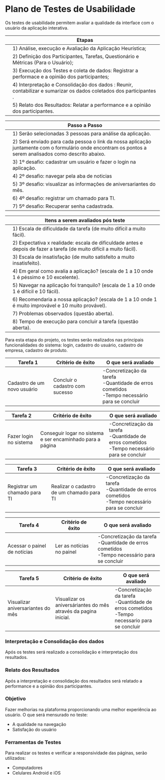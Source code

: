 # Plano de Testes de Usabilidade

Os testes de usabilidade permitem avaliar a qualidade da interface com o usuário da aplicação interativa.

|   | Etapas  |
|---|---------| 
|   | 1) Análise, execução e Avaliação da Aplicação Heurística;|
|   | 2) Definição dos Participantes, Tarefas, Questionário e Métricas (Para o Usuário);     |
|   | 3) Execução dos Testes e coleta de dados: Registrar a performace e a opinião dos participantes;|
|   | 4) Interpretação e Consolidação dos dados : Reunir, contabilizar e sumarizar os dados coletados dos participantes .     |
|   | 5) Relato dos Resultados: Relatar a performance e a opinião dos participantes.   |


|   | Passo a Passo  |
|---|----------------| 
|   | 1) Serão selecionadas 3 pessoas para análise da aplicação.|
|   | 2) Será enviado para cada pessoa o link da nossa aplicação juntamente com o formulário onde encontram os pontos a serem analisados como descrito abaixo.|
|   | 3) 1º desafio: cadastrar um usuário e fazer o login na aplicação. |
|   | 4) 2º desafio: navegar pela aba de noticias  |
|   | 5) 3º desafio: visualizar as informações de aniversariantes do mês.|
|   | 6) 4º desafio: registrar um chamado para TI.| 
|   | 7) 5º desafio: Recuperar senha cadastrada.|


|   | Itens a serem avaliados pós teste |
|---|---------| 
|   | 1) Escala de dificuldade da tarefa (de muito difícil a muito fácil).|
|   | 2) Expectativa x realidade: escala de dificuldade antes e depois de fazer a tarefa (de muito difícil a muito fácil).|
|   | 3) Escala de insatisfação (de muito satisfeito a muito insatisfeito).|
|   | 4) Em geral como avalia a aplicação? (escala de 1 a 10 onde 1 é péssimo e 10 excelente). |
|   | 5) Navegar na aplicação foi tranquilo? (escala de 1 a 10 onde 1 é difícil e 10 fácil).|
|   | 6) Recomendaria a nossa aplicação? (escala de 1 a 10 onde 1 é muito improvável e 10 muito provável).|
|   | 7) Problemas observados (questão aberta).|
|   | 8) Tempo de execução para concluir a tarefa (questão aberta).|


Para esta etapa do projeto, os testes serão realizados nas principais funcionalidades do sistema: login, cadastro do usuário, cadastro de empresa, cadastro de produto.



| Tarefa 1 | Critério de êxito | O que será avaliado |
|----------|-------------------|---------------------|
| Cadastro de um novo usuário |  Concluir o cadastro com sucesso|-Concretização da tarefa <br>-Quantidade de erros cometidos<br>-Tempo necessário para se concluir|

| Tarefa 2 | Critério de êxito | O que será avaliado |
|----------|-------------------|---------------------|
| Fazer login no sistema | Conseguir logar no sistema e ser encaminhado para a página|-Concretização da tarefa<br>-Quantidade de erros cometidos<br>-Tempo necessário para se concluir|

| Tarefa 3 | Critério de êxito | O que será avaliado |
|----------|-------------------|---------------------|
| Registrar um chamado para TI |  Realizar o cadastro de um chamado para TI|-Concretização da tarefa<br>-Quantidade de erros cometidos<br>-Tempo necessário para se concluir|

| Tarefa 4    | Critério de êxito | O que será avaliado |
|----------|-------------------|---------------------|
| Acessar o painel de notícias | Ler as notícias no painel |-Concretização da tarefa<br>-Quantidade de erros cometidos<br>-Tempo necessário para se concluir|

| Tarefa 5| Critério de êxito | O que será avaliado |
|----------|-------------------|---------------------|
| Visualizar aniversariantes do mês| Visualizar os aniversáriantes do mês através da pagina inicial.|-Concretização da tarefa<br>-Quantidade de erros cometidos<br>-Tempo necessario para se concluir|


### Interpretação e Consolidação dos dados 

Após os testes será realizado a consolidação e interpretação dos resultados.

### Relato dos Resultados

Após a interpretação e consolidação dos resultados será relatado a performance e a opinião dos participantes.

### Objetivo

Fazer melhorias na plataforma proporcionando uma melhor experiência ao usuário. O que será mensurado no teste:
- A qualidade na navegação
- Satisfação do usuário

### Ferramentas de Testes
Para realizar os testes e verificar a responsividade das páginas, serão utilizados:
- Computadores
- Celulares Android e iOS


